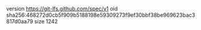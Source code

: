 version https://git-lfs.github.com/spec/v1
oid sha256:468272d0cb5f909b5188198e59309273f9ef30bbf38be969623bac3817d0aa79
size 1242
